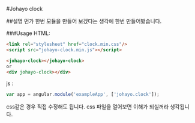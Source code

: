 #Johayo clock

##설명
먼가 한번 모듈을 만들어 보겠다는 생각에 한번 만들어봤습니다. 

###Usage
HTML:
```html
<link rel="stylesheet" href="clock.min.css"/>
<script src="johayo-clock.min.js"></script> 

<johayo-clock></johayo-clock>
or
<div johayo-clock></div>
```
js :
```javascript
var app = angular.module('exampleApp', ['johayo.clock']);
```
css같은 경우 직접 수정해도 됩니다. css 파일을 열어보면 이해가 되실꺼라 생각됩니다.
